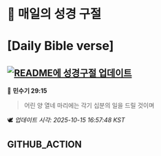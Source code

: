 # 🙏 매일의 성경 구절
# [Daily Bible verse]
## [![README에 성경구절 업데이트](https://github.com/DONGSUKA/first_test/actions/workflows/update-readme-bible.yml/badge.svg)](https://github.com/DONGSUKA/first_test/actions/workflows/update-readme-bible.yml)
<!-- START_BIBLE_VERSE -->
📖 **민수기 29:15**
> 어린 양 열네 마리에는 각기 십분의 일을 드릴 것이며

🕊️ _업데이트 시각: 2025-10-15 16:57:48 KST_
  <!-- END_BIBLE_VERSE -->
## GITHUB_ACTION
